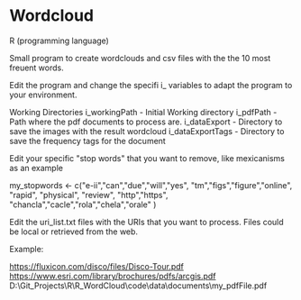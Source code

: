 # Wordcloud
R (programming language)

Small program to create wordclouds and csv files with the the 10 most freuent words.

Edit the program and change the specifi i_ variables to adapt the program to your environment.

 Working Directories
   i_workingPath - Initial Working directory
       i_pdfPath - Path where the pdf documents to process are.
   i_dataExport  - Directory to save the images with the result wordcloud
   i_dataExportTags  - Directory to save the frequency tags for the document

Edit your specific "stop words" that you want to remove, like mexicanisms as an example

my_stopwords <- c("e-ii","can","due","will","yes", 
                  "tm","figs","figure","online", 
                  "rapid", "physical", "review", 
                  "http","https",
                  "chancla","cacle","rola","chela","orale"
)    
   
Edit the uri_list.txt files with the URIs that you want to process.
Files could be local or retrieved from the web.

Example:

https://fluxicon.com/disco/files/Disco-Tour.pdf
https://www.esri.com/library/brochures/pdfs/arcgis.pdf
D:\Git_Projects\R\R_WordCloud\code\data\documents\my_pdfFile.pdf





